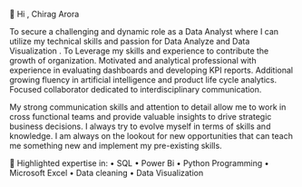  👋 Hi , Chirag Arora

To secure a challenging and dynamic role as a Data Analyst where I can utilize my technical skills and passion for Data Analyze and Data  Visualization . To Leverage my skills and experience to contribute the growth of organization. Motivated and analytical professional with experience in evaluating dashboards and developing KPI reports. Additional growing fluency in artificial intelligence and product life cycle analytics. Focused collaborator dedicated to interdisciplinary communication.

My strong communication skills and attention to detail allow me to work in cross functional teams and provide valuable insights to drive strategic business decisions.
I always try to evolve myself in terms of skills and knowledge. I am always on the lookout for new opportunities that can teach me something new and implement my pre-existing skills.

📌 Highlighted expertise in:
 • SQL
 • Power Bi
 • Python Programming
 • Microsoft Excel
 • Data cleaning 
 • Data Visualization

<!--
**chiragarora0203/chiragarora0203** is a ✨ _special_ ✨ repository because its `README.md` (this file) appears on your GitHub profile.

Here are some ideas to get you started:

- 🔭 I’m currently working on Data Analytics.
- 🌱 I’m currently learning Machine Learning and Natural Language Processing.
- 👯 I’m looking to collaborate on building communities and developing innovitive solutions with AI.
- 🤔 I’m looking for help with learning more and collaboration.
- 💬 Ask me about Data science, learning.
- 📫 How to reach me: chiragarora0203@gmail.com.
- 😄 Pronouns: ... He/him.

-->
